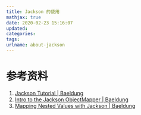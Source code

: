 ```yaml
---
title: Jackson 的使用
mathjax: true
date: 2020-02-23 15:16:07
updated:
categories:
tags:
urlname: about-jackson
---
```




<!-- more -->



# 参考资料

1. [Jackson Tutorial | Baeldung](https://www.baeldung.com/jackson)
2. [Intro to the Jackson ObjectMapper | Baeldung](https://www.baeldung.com/jackson-object-mapper-tutorial)
3. [Mapping Nested Values with Jackson | Baeldung](https://www.baeldung.com/jackson-nested-values)